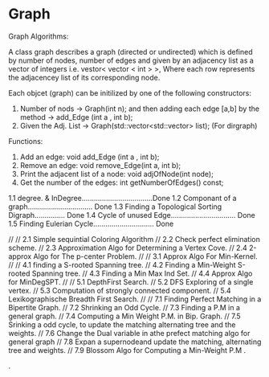 # Graph
Graph Algorithms:

A class graph describes a graph (directed or undirected) which is defined by number of nodes, number of edges and  given by an adjacency list
as a vector of integers i.e. vestor< vector < int > >, Where each row represents the adjacencey list
of its corresponding node.

Each objcet (graph) can be initilized by one of the following constructors:
1. Number of nods -> Graph(int n); 
and then adding each edge [a,b] by the method -> add_Edge (int a , int b);
2. Given the Adj. List -> Graph(std::vector<std::vector<int>> list); (For dirgraph)

Functions:

1. Add an edge: void add_Edge (int a , int b);
2. Remove an edge: void remove_Edge(int a, int b);
3. Print the adjacent list of a node: void adjOfNode(int node);
4. Get the number of the edges: int getNumberOfEdges() const;

1.1 degree. & InDegree...................................Done
1.2 Componant of a graph................................ Done
1.3 Finding a Topological Sorting Digraph............... Done
1.4 Cycle of unused Edge................................ Done
1.5 Finding Eulerian Cycle.............................. Done

//
// 2.1 Simple sequintial Coloring Algorithm
// 2.2 Check perfect elimination scheme.
// 2.3 Approximation Algo for Determining a Vertex Cove.
// 2.4 2-approx Algo for The p-center Problem.
//
// 3.1 Approx Algo For Min-Kernel.
//
// 4.1 finding a S-rooted Spanning tree.
// 4.2 Finding a Min-Weight S-rooted Spanning tree.
// 4.3 Finding a Min Max Ind Set.
// 4.4 Approx Algo for MinDegSPT.
//
// 5.1 DepthFirst Search.
// 5.2 DFS Exploring of a single vertex.
// 5.3 Computation of strongly connected component.
// 5.4 Lexikographische Breadth First Search.
//
// 7.1 Finding Perfect Matching in a Bipertite Graph.
// 7.2 Shrinking an Odd Cycle.
// 7.3 Finding a P.M in a general graph.
// 7.4 Computing a Min Weight P.M. in Bip. Graph.
// 7.5 Srinking a odd cycle, to update the matching alternating tree and the weights.
// 7.6 Change the Dual variable in athe prefect matching algo for general graph
// 7.8 Expan a supernodeand update the matching, alternating tree and weights.
// 7.9 Blossom Algo for Computing a Min-Weight P.M .

.

